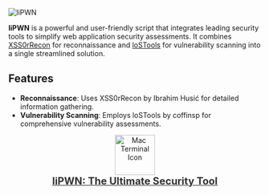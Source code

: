 ![liPWN](https://img.shields.io/badge/liPWN-%E2%9C%94-green) 

**liPWN** is a powerful and user-friendly script that integrates leading security tools to simplify web application security assessments. It combines [XSS0rRecon](https://github.com/xss0r/xssorRecon/) for reconnaissance and [loSTools](https://github.com/coffinsp/lostools) for vulnerability scanning into a single streamlined solution.

## Features

- **Reconnaissance**: Uses XSS0rRecon by Ibrahim Husić for detailed information gathering.
- **Vulnerability Scanning**: Employs loSTools by coffinsp for comprehensive vulnerability assessments.

<p align="center">
    <a href="https://yourprojectwebsite.com" target="_blank">
        <img src="https://img.icons8.com/ios-filled/50/000000/mac-terminal.png" alt="Mac Terminal Icon" style="width: 80px; height: auto; transition: transform 0.3s ease;"/>
        <br/>
        <span style="font-size: 20px; font-weight: bold; color: #333;">liPWN: The Ultimate Security Tool</span>
    </a>
</p>
